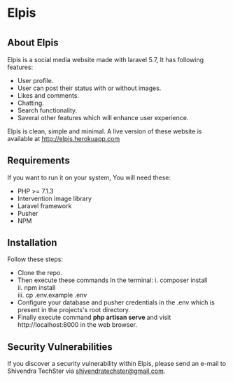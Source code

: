 <h1>Elpis<h1>


## About Elpis

Elpis is a social media website made with laravel 5.7, It has following features:
- User profile.
- User can post their status with or without images.
- Likes and comments.
- Chatting.
- Search functionality.
- Saveral other features which will enhance user experience.

Elpis is clean, simple and minimal. A live version of these website is available at http://elpis.herokuapp.com


## Requirements

If you want to run it on your system, You will need these:

- PHP >= 7.1.3
- Intervention image library
- Laravel framework
- Pusher
- NPM


## Installation

Follow these steps:

- Clone the repo.
- Then execute these commands In the terminal:
    i. composer install</br>
    ii. npm install</br>
    iii. cp .env.example .env</br>
- Configure your database and pusher credentials in the .env which is present in the projects's root directory.
- Finally execute command <strong>php artisan serve </strong> and visit http://localhost:8000 in the web browser.



## Security Vulnerabilities

If you discover a security vulnerability within Elpis, please send an e-mail to Shivendra TechSter via [shivendratechster@gmail.com](mailto:shivendratechster@gmail.com).
